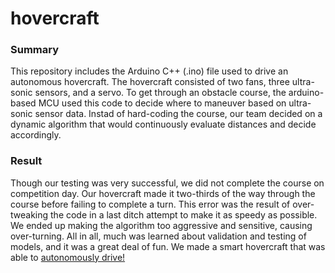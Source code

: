 # hovercraft

### Summary <br/>
  This repository includes the Arduino C++ (.ino) file used to drive an autonomous hovercraft. The hovercraft consisted of two fans, three ultra-sonic sensors, and a servo. To get through an obstacle course, the arduino-based MCU used this code to decide where to maneuver based on ultra-sonic sensor data. Instad of hard-coding the course, our team decided on a dynamic algorithm that would continuously evaluate distances and decide accordingly.
  
### Result
  Though our testing was very successful, we did not complete the course on competition day. Our hovercraft made it two-thirds of the way through the course before failing to complete a turn. This error was the result of over-tweaking the code in a last ditch attempt to make it as speedy as possible. We ended up making the algorithm too aggressive and sensitive, causing over-turning. All in all, much was learned about validation and testing of models, and it was a great deal of fun. We made a smart hovercraft that was able to [autonomously drive!](pp)
